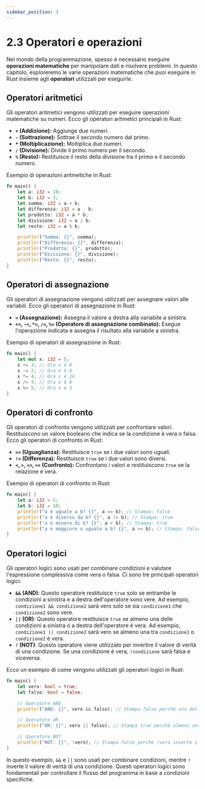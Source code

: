 ```yaml
---
sidebar_position: 3
---
```

# 2.3 Operatori e operazioni
Nel mondo della programmazione, spesso è necessario eseguire **operazioni matematiche** per manipolare dati e risolvere problemi. In questo capitolo, esploreremo le varie operazioni matematiche che puoi eseguire in Rust insieme agli **operatori** utilizzati per eseguirle.

## Operatori aritmetici
Gli operatori aritmetici vengono utilizzati per eseguire operazioni matematiche su numeri. Ecco gli operatori aritmetici principali in Rust:

- **`+` (Addizione):** Aggiunge due numeri.
- **`-` (Sottrazione):** Sottrae il secondo numero dal primo.
- **`*` (Moltiplicazione):** Moltiplica due numeri.
- **`/` (Divisione):** Divide il primo numero per il secondo.
- **`%` (Resto):** Restituisce il resto della divisione tra il primo e il secondo numero.

Esempio di operazioni aritmetiche in Rust:
```rust
fn main() {
    let a: i32 = 10;
    let b: i32 = 3;
    let somma: i32 = a + b;
    let differenza: i32 = a - b;
    let prodotto: i32 = a * b;
    let divisione: i32 = a / b;
    let resto: i32 = a % b;

    println!("Somma: {}", somma);
    println!("Differenza: {}", differenza);
    println!("Prodotto: {}", prodotto);
    println!("Divisione: {}", divisione);
    println!("Resto: {}", resto);
}
```

## Operatori di assegnazione
Gli operatori di assegnazione vengono utilizzati per assegnare valori alle variabili. Ecco gli operatori di assegnazione in Rust:

- **`=` (Assegnazione):** Assegna il valore a destra alla variabile a sinistra.
- **`+=`, `-=`, `*=`, `/=`, `%=` (Operatore di assegnazione combinato):** Esegue l'operazione indicata e assegna il risultato alla variabile a sinistra.

Esempio di operatori di assegnazione in Rust:
```rust
fn main() {
    let mut x: i32 = 5;
    x += 3; // Ora x è 8
    x -= 2; // Ora x è 6
    x *= 4; // Ora x è 24
    x /= 3; // Ora x è 8
    x %= 5; // Ora x è 3
}
```

## Operatori di confronto
Gli operatori di confronto vengono utilizzati per confrontare valori. Restituiscono un valore booleano che indica se la condizione è vera o falsa. Ecco gli operatori di confronto in Rust:

- **`==` (Uguaglianza):** Restituisce `true` se i due valori sono uguali.
- **`!=` (Differenza):** Restituisce `true` se i due valori sono diversi.
- **`<`, `>`, `<=`, `>=` (Confronto):** Confrontano i valori e restituiscono `true` se la relazione è vera.

Esempio di operatori di confronto in Rust:
```rust
fn main() {
    let a: i32 = 5;
    let b: i32 = 10;
    println!("a è uguale a b? {}", a == b); // Stampa: false
    println!("a è diverso da b? {}", a != b); // Stampa: true
    println!("a è minore di b? {}", a < b); // Stampa: true
    println!("a è maggiore o uguale a b? {}", a >= b); // Stampa: false
}
```

## Operatori logici
Gli operatori logici sono usati per combinare condizioni e valutare l'espressione complessiva come vera o falsa. Ci sono tre principali operatori logici:

- **`&&` (AND)**: Questo operatore restituisce `true` solo se entrambe le condizioni a sinistra e a destra dell'operatore sono vere. Ad esempio, `condizione1 && condizione2` sarà vero solo se sia `condizione1` che `condizione2` sono vere.
- **`||` (OR)**: Questo operatore restituisce `true` se almeno una delle condizioni a sinistra o a destra dell'operatore è vera. Ad esempio, `condizione1 || condizione2` sarà vero se almeno una tra `condizione1` o `condizione2` è vera.
- **`!` (NOT)**: Questo operatore viene utilizzato per invertire il valore di verità di una condizione. Se una condizione è vera, `!condizione` sarà falsa e viceversa.

Ecco un esempio di come vengono utilizzati gli operatori logici in Rust:
```rust
fn main() {
    let vero: bool = true;
    let falso: bool = false;

    // Operatore AND
    println!("AND: {}", vero && falso); // Stampa false perché una delle condizioni è falsa

    // Operatore OR
    println!("OR: {}", vero || falso); // Stampa true perché almeno una delle condizioni è vera

    // Operatore NOT
    println!("NOT: {}", !vero); // Stampa false perché !vero inverte il valore da true a false
}
```

In questo esempio, `&&` e `||` sono usati per combinare condizioni, mentre `!` inverte il valore di verità di una condizione. Questi operatori logici sono fondamentali per controllare il flusso del programma in base a condizioni specifiche.